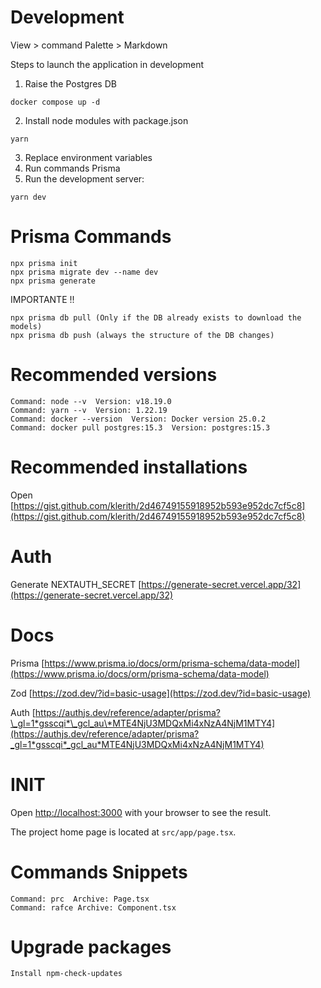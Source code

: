 # Development

View > command Palette > Markdown

Steps to launch the application in development

1. Raise the Postgres DB

```
docker compose up -d
```

2. Install node modules with package.json

```
yarn
```

3. Replace environment variables
4. Run commands Prisma
5. Run the development server:

```
yarn dev
```

# Prisma Commands

```
npx prisma init
npx prisma migrate dev --name dev
npx prisma generate
```

IMPORTANTE !!

```
npx prisma db pull (Only if the DB already exists to download the models)
npx prisma db push (always the structure of the DB changes)
```

# Recommended versions

```
Command: node --v  Version: v18.19.0
Command: yarn --v  Version: 1.22.19
Command: docker --version  Version: Docker version 25.0.2
Command: docker pull postgres:15.3  Version: postgres:15.3
```

# Recommended installations

Open [https://gist.github.com/klerith/2d46749155918952b593e952dc7cf5c8](https://gist.github.com/klerith/2d46749155918952b593e952dc7cf5c8)

# Auth

Generate NEXTAUTH_SECRET [https://generate-secret.vercel.app/32](https://generate-secret.vercel.app/32)

# Docs

Prisma [https://www.prisma.io/docs/orm/prisma-schema/data-model](https://www.prisma.io/docs/orm/prisma-schema/data-model)

Zod [https://zod.dev/?id=basic-usage](https://zod.dev/?id=basic-usage)

Auth [https://authjs.dev/reference/adapter/prisma?\_gl=1*gsscqi*\_gcl_au\*MTE4NjU3MDQxMi4xNzA4NjM1MTY4](https://authjs.dev/reference/adapter/prisma?_gl=1*gsscqi*_gcl_au*MTE4NjU3MDQxMi4xNzA4NjM1MTY4)

# INIT

Open [http://localhost:3000](http://localhost:3000) with your browser to see the result.

The project home page is located at `src/app/page.tsx`.

# Commands Snippets

```
Command: prc  Archive: Page.tsx
Command: rafce Archive: Component.tsx
```

# Upgrade packages

```
Install npm-check-updates
```
